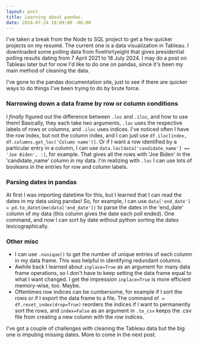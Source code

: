 ```yaml
---
layout: post
title: Learning about pandas.
date: 2024-07-24 18:09:00 -06:00
---
```

I've taken a break from the Node to SQL project to get a few quicker projects on my resum&eacute;.  The current one is a data visualization in Tableau.  I downloaded some polling data from fivethirtyeight that gives presidential polling results dating from 7 April 2021 to 18 July 2024.  I may do a post on Tableau later but for now I'd like to do one on pandas, since it's been my main method of cleaning the data.

I've gone to the pandas documentation site, just to see if there are quicker ways to do things I've been trying to do by brute force.  

### Narrowing down a data frame by row or column conditions

I *finally* figured out the difference between `.loc` and `.iloc`, and how to use them!  Basically, they each take two arguments, `.loc` uses the respective labels of rows or columns, and `.iloc` uses indices.  I've noticed often I have the row index, but not the column index, and I can just use `df.iloc[index, df.columns.get_loc('Column name')]`.  Or if I want a row identified by a particular entry in a column, I can use `data.loc[data['candidate_name'] == 'Joe Biden', :]`, for example.  That gives all the rows with 'Joe Biden' in the 'candidate_name' column in my data.  I'm realizing with `.loc` I can use lots of booleans in the entries for row and column labels.

### Parsing dates in pandas

At first I was importing datetime for this, but I learned that I can read the dates in my data using pandas!  So, for example, I can use `data['end_date'] = pd.to_datetime(data['end_date'])` to parse the dates in the 'end_date' column of my data (this column gives the date each poll ended).  One command, and now I can sort by date without python sorting the dates lexicographically.

### Other misc

- I can use `.nunique()` to get the number of unique entries of each column in my data frame.  This was helpful in identifying redundant columns.
- Awhile back I learned about `inplace=True` as an argument for many data frame operations, so I don't have to keep setting the data frame equal to what I want changed.  I get the impression `inplace=True` is more efficient memory-wise, too.  Maybe.
- Oftentimes row indices can be cumbersome, for example if I sort the rows or if I export the data frame to a file.  The command `df = df.reset_index(drop=True)` reorders the indices if I want to permanently sort the rows, and `index=False` as an argument in `.to_csv` keeps the .csv file from creating a new column with the row indices.

I've got a couple of challenges with cleaning the Tableau data but the big one is imputing missing dates.  More to come in the next post.